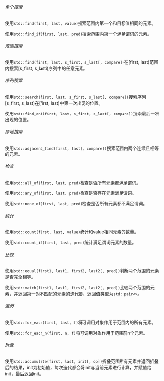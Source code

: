 ###### 单个搜索

使用`std::find(first, last, value)`搜索范围内第一个和目标值相同的元素。

使用`std::find_if(first, last, pred)`搜索范围内第一个满足谓词的元素。

###### 范围搜索

使用`std::find(first, last, s_first, s_last[, compare])`在[first, last)范围内搜索[s_first, s_lasti)序列中的任意元素。

###### 序列搜索

使用`std::search(first, last, s_first, s_last[, compare])`搜索序列[s_first, s_last)在[first, last)中第一次出现的位置。

使用`std::find_end(first, last, s_first, s_last[, compare])`搜索最后一次出现的位置。

###### 原地搜索

使用`std::adjacent_find(first, last[, compare])`搜索范围内两个连续且相等的元素。

###### 检查

使用`std::all_of(first, last, pred)`检查是否所有元素都满足谓词。

使用`std::any_of(first, last, pred)`检查是否存在元素满足谓词。

使用`std::none_of(first, last, pred)`检查是否所有元素都不满足谓词。

###### 统计

使用`std::count(first, last, value)`统计和value相同元素的数量。

使用`std::count_if(first, last, pred)`统计满足谓词元素的数量。

###### 比较

使用`std::equal(first1, last1, first2, last2[, pred])`判断两个范围的元素是否完全相等。

使用`std::match(first1, last1, first2, last2[, pred])`比较两个范围的元素，并返回第一对不匹配的元素的迭代器，返回值类型为`std::pair<>`。

###### 遍历

使用`std::for_each(first, last, f)`将可调用对象作用于范围内的所有元素。

使用`std::for_each_n(first, n, f)`将可调用对象作用于范围前n个元素。

###### 折叠

使用`std::accumulate(first, last, init[, op])`折叠范围所有元素并返回折叠后的结果，init为初始值，每次迭代都会将init与当前元素进行计算，并赋值给init，最后返回init。

